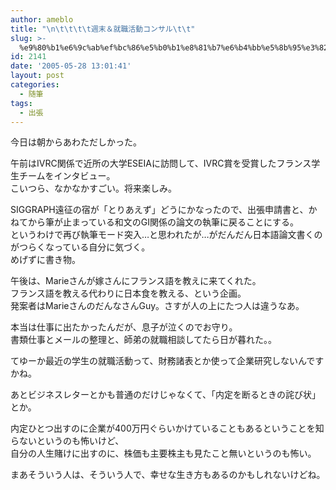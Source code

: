 ```yaml
---
author: ameblo
title: "\n\t\t\t\t週末＆就職活動コンサル\t\t"
slug: >-
  %e9%80%b1%e6%9c%ab%ef%bc%86%e5%b0%b1%e8%81%b7%e6%b4%bb%e5%8b%95%e3%82%b3%e3%83%b3%e3%82%b5%e3%83%ab
id: 2141
date: '2005-05-28 13:01:41'
layout: post
categories:
  - 随筆
tags:
  - 出張
---
```


今日は朝からあわただしかった。  

午前はIVRC関係で近所の大学ESEIAに訪問して、IVRC賞を受賞したフランス学生チームをインタビュー。  
こいつら、なかなかすごい。将来楽しみ。  

SIGGRAPH遠征の宿が「とりあえず」どうにかなったので、出張申請書と、かねてから筆が止まっている和文のGI関係の論文の執筆に戻ることにする。  
というわけで再び執筆モード突入…と思われたが…がだんだん日本語論文書くのがつらくなっている自分に気づく。  
めげずに書き物。  

午後は、Marieさんが嫁さんにフランス語を教えに来てくれた。  
フランス語を教える代わりに日本食を教える、という企画。  
発案者はMarieさんのだんなさんGuy。さすが人の上にたつ人は違うなあ。  

本当は仕事に出たかったんだが、息子が泣くのでお守り。  
書類仕事とメールの整理と、師弟の就職相談してたら日が暮れた。。  

てゆーか最近の学生の就職活動って、財務諸表とか使って企業研究しないんですかね。  

あとビジネスレターとかも普通のだけじゃなくて、「内定を断るときの詫び状」とか。  

内定ひとつ出すのに企業が400万円ぐらいかけていることもあるということを知らないというのも怖いけど、  
自分の人生賭けに出すのに、株価も主要株主も見たこと無いというのも怖い。  

まあそういう人は、そういう人で、幸せな生き方もあるのかもしれないけどね。